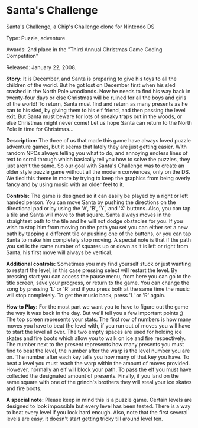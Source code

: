 # Santa's Challenge
Santa's Challenge, a Chip's Challenge clone for Nintendo DS

Type: Puzzle, adventure.

Awards: 2nd place in the "Third Annual Christmas Game Coding Competition"

Released: January 22, 2008.

**Story:**
It is December, and Santa is preparing to give his toys to all the children of the world. But he got lost on December first when his sled crashed in the North Pole woodlands. Now he needs to find his way back in twenty-four days or else Christmas will be ruined for all the boys and girls of the world! To return, Santa must find and return as many presents as he can to his sled, by giving them to his elf friend, and then passing the level exit. But Santa must beware for lots of sneaky traps out in the woods, or else Christmas might never come! Let us hope Santa can return to the North Pole in time for Christmas...

**Description:**
The three of us that made this game have always loved puzzle adventure games, but it seems that lately they are just getting easier. With random NPCs always telling you what to do, and annoying endless lines of text to scroll through which basically tell you how to solve the puzzles, they just aren't the same. So our goal with Santa's Challenge was to create an older style puzzle game without all the modern conviences, only on the DS. We tied this theme in more by trying to keep the graphics from being overly fancy and by using music with an older feel to it.

**Controls:**
The game is designed so it can easily be played by a right or left handed person. You can move Santa by pushing the directions on the directional pad or by using the 'A', 'B', 'Y', and 'X' buttons. Also, you can tap a tile and Santa will move to that square. Santa always moves in the straightest path to the tile and he will not dodge obstacles for you. If you wish to stop him from moving on the path you set you can either set a new path by tapping a different tile or pushing one of the buttons, or you can tap Santa to make him completely stop moving. A special note is that if the path you set is the same number of squares up or down as it is left or right from Santa, his first move will always be vertical.

**Additional controls:**
Sometimes you may find yourself stuck or just wanting to restart the level, in this case pressing select will restart the level. By pressing start you can access the pause menu, from here you can go to the title screen, save your progress, or return to the game. You can change the song by pressing 'L' or 'R' and if you press both at the same time the music will stop completely. To get the music back, press 'L' or 'R' again.

**How to Play:**
For the most part we want you to have to figure out the game the way it was back in the day. But we'll tell you a few important points ;) The top screen represents your stats. The first row of numbers is how many moves you have to beat the level with, if you run out of moves you will have to start the level all over. The two empty spaces are used for holding ice skates and fire boots which allow you to walk on ice and fire respectively. The number next to the present represents how many presents you must find to beat the level, the number after the warp is the level number you are on. The number after each key tells you how many of that key you have. To beat a level you must reach the warp within the amount of moves provided. However, normally an elf will block your path. To pass the elf you must have collected the designated amount of presents. Finally, if you land on the same square with one of the grinch's brothers they will steal your ice skates and fire boots.

**A special note:**
Please keep in mind this is a puzzle game. Certain levels are designed to look impossible but every level has been tested. There is a way to beat every level if you look hard enough. Also, note that the first several levels are easy, it doesn't start getting tricky till around level ten.
